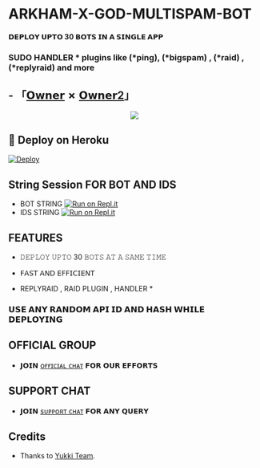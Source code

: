 # ARKHAM-X-GOD-MULTISPAM-BOT

#### 𝗗𝗘𝗣𝗟𝗢𝗬 𝗨𝗣𝗧𝗢 30 𝗕𝗢𝗧𝗦 𝗜𝗡 𝗔 𝗦𝗜𝗡𝗚𝗟𝗘 𝗔𝗣𝗣 
### SUDO HANDLER * plugins like (*ping), (*bigspam) , (*raid) ,(*replyraid) and more
##   - 「[𝗢𝘄𝗻𝗲𝗿](https://t.me/YashOP_XD) ✗ [𝗢𝘄𝗻𝗲𝗿2](https://t.me/xGODWOLF)」

<p align="center">
  <img src="https://te.legra.ph/file/1a85cf01985834708c748.jpg">
</p>



## 🚀 Deploy on Heroku 

[![Deploy](https://www.herokucdn.com/deploy/button.svg)](https://heroku.com/deploy?template=https://github.com/Zephyrtamang/ARKHAM-X-GOD-MULTISPAM-BOT)

## String Session FOR  BOT AND IDS 


   - BOT STRING [![Run on Repl.it](https://repl.it/badge/github/YukkiBot/YukkiSpamBot)](https://replit.com/@YASHYT2233/Arkham-X-God#main.py)
   - IDS STRING [![Run on Repl.it](https://repl.it/badge/github/YukkiBot/YukkiSpamBot)](https://replit.com/@YASHYT2233/Arkham-X-God#main.py)


## FEATURES

   - 𝙳𝙴𝙿𝙻𝙾𝚈 𝚄𝙿𝚃𝙾 30 𝙱𝙾𝚃𝚂 𝙰𝚃 𝙰 𝚂𝙰𝙼𝙴 𝚃𝙸𝙼𝙴

   - 𝖥𝖠𝖲𝖳 𝖠𝖭𝖣 𝖤𝖥𝖥𝖨𝖢𝖨𝖤𝖭𝖳

   - REPLYRAID , RAID PLUGIN , HANDLER *


### 𝗨𝗦𝗘 𝗔𝗡𝗬 𝗥𝗔𝗡𝗗𝗢𝗠 𝗔𝗣𝗜 𝗜𝗗 𝗔𝗡𝗗 𝗛𝗔𝗦𝗛 𝗪𝗛𝗜𝗟𝗘 𝗗𝗘𝗣𝗟𝗢𝗬𝗜𝗡𝗚


## OFFICIAL GROUP
   - 𝗝𝗢𝗜𝗡 [ᴏғғɪᴄɪᴀʟ ᴄʜᴀᴛ](https://t.me/ArkhamWolves) 𝗙𝗢𝗥 𝗢𝗨𝗥 𝗘𝗙𝗙𝗢𝗥𝗧𝗦

## SUPPORT CHAT
 - 𝗝𝗢𝗜𝗡 [sᴜᴘᴘᴏʀᴛ ᴄʜᴀᴛ](https://t.me/ARKHAMxGOD) 𝗙𝗢𝗥 𝗔𝗡𝗬 𝗤𝗨𝗘𝗥𝗬

## Credits
   - Thanks to [Yukki Team](https://t.me/officialyukki).

